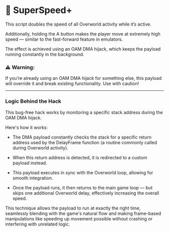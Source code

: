 # 🏃 SuperSpeed+

This script doubles the speed of all Overworld activity while it’s active.

Additionally, holding the A button makes the player move at extremely high speed — similar to the fast-forward feature in emulators.

The effect is achieved using an OAM DMA hijack, which keeps the payload running constantly in the background.

###  ⚠ Warning:
If you’re already using an OAM DMA hijack for something else, this payload will override it and break existing functionality. Use with caution!

-----
### Logic Behind the Hack

This bug-free hack works by monitoring a specific stack address during the OAM DMA hijack.

Here's how it works:

- The DMA payload constantly checks the stack for a specific return address used by the DelayFrame function (a routine commonly called during Overworld activity).

-  When this return address is detected, it is redirected to a custom payload instead.

- This payload executes in sync with the Overworld loop, allowing for smooth integration.

- Once the payload runs, it then returns to the main game loop — but skips one additional Overworld delay, effectively increasing the overall speed.

This technique allows the payload to run at exactly the right time, seamlessly blending with the game's natural flow and making frame-based manipulations like speeding up movement possible without crashing or interfering with unrelated logic.
